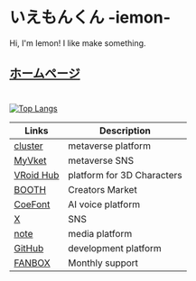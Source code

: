 # いえもんくん -iemon-
Hi, I'm Iemon! I like make something.

## [ホームページ](https://iemon-kun.github.io/)

#

[![Top Langs](https://github-readme-stats.vercel.app/api/top-langs/?username=iemon-kun&theme=vue-dark&show_icons=true&layout=compact)](https://github.com/iemon-kun/github-readme-stats)

| Links | Description |
| --- | --- |
| [cluster](https://cluster.mu/u/iemon_kun) | metaverse platform |
| [MyVket](https://vket.com/profile/iemon_kun) | metaverse SNS |
| [VRoid Hub](https://hub.vroid.com/users/61057414) | platform for 3D Characters |
| [BOOTH](https://i-neridokoro.booth.pm/) | Creators Market |
| [CoeFont](https://coefont.cloud/coefonts/496aa1f7-9269-4a30-aafc-70c0ade0bef6) | AI voice platform |
| [X](https://twitter.com/iemon_kun) | SNS |
| [note](https://note.com/iemon_kun/) | media platform |
| [GitHub](https://github.com/iemon-kun) | development platform |
| [FANBOX](https://iemon-kun.fanbox.cc/) | Monthly support　|
